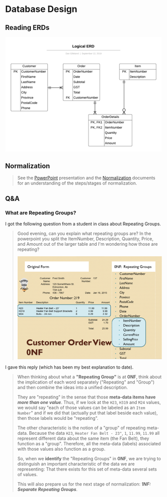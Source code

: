 # Database Design

## Reading ERDs

![Logical ERD](./Logical-ERD.png)

## Normalization

> See the [PowerPoint](./ESP-1-Normalization.pptx) presentation and the [Normalization](./normalization.pdf) documents for an understanding of the steps/stages of normalization.

## Q&A

### What are Repeating Groups?

I got the following question from a student in class about Repeating Groups.

> Good evening, can you explain what repeating groups are? In the powerpoint you split the ItemNumber, Description, Quantity, Price, and Amount out of the larger table and I'm wondering how those are repeating?
>
> ![](./what-are-repeating-groups.png)

I gave this reply (which has been my best explanation to date).

> When thinking about what a **"Repeating Group"** is at **0NF**, think about the implication of each word separately ("Repeating" and "Group") and then combine the ideas into a unified description.
>
> They are "repeating" in the sense that those **meta-data items have *more than one value***. Thus, if we look at the `H23`, `H319` and `M24` values, we would say "each of those values can be labeled as an `Item Number`" and if we did that (actually put that label beside each value), then those labels would be "repeating".
>
> The other characteristic is the notion of a "group" of repeating meta-data. Because the data `H23`, `Heater Fan Belt - 23"`, `1`, `11.99`, `11.99` all represent different data about the same item (the Fan Belt), they function as a "group". Therefore, all the meta-data (labels) associated with those values also function as a group.
>
> So, when we **identify** the "Repeating Groups" in **0NF**, we are trying to distinguish an important characteristic of the data we are representing: That there exists for this set of meta-data several sets of values.
>
> This will also prepare us for the next stage of normalization: ***1NF: Separate Repeating Groups***.
